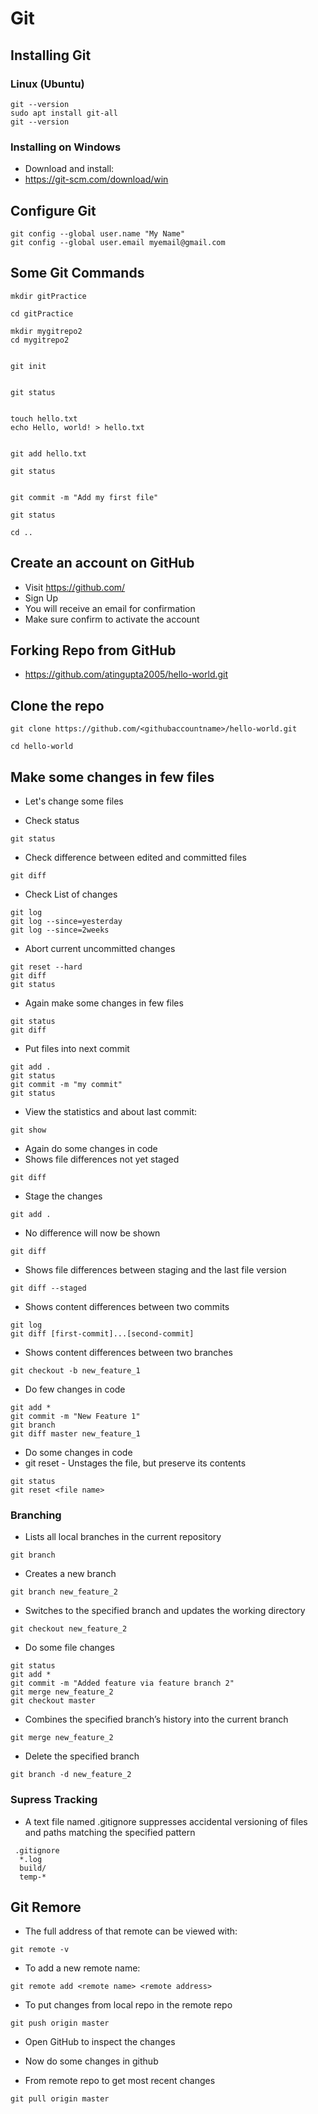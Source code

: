 # Git

## Installing Git
### Linux (Ubuntu)
```
git --version
sudo apt install git-all
git --version
```

### Installing on Windows
 - Download and install:
  - https://git-scm.com/download/win


## Configure Git
```
git config --global user.name "My Name"
git config --global user.email myemail@gmail.com
```

## Some Git Commands
```
mkdir gitPractice

cd gitPractice

mkdir mygitrepo2
cd mygitrepo2


git init


git status


touch hello.txt
echo Hello, world! > hello.txt


git add hello.txt

git status


git commit -m "Add my first file"

git status

cd ..
```

## Create an account on GitHub
 - Visit https://github.com/
 - Sign Up
 - You will receive an email for confirmation
  - Make sure confirm to activate the account


## Forking Repo from GitHub
 - https://github.com/atingupta2005/hello-world.git

## Clone the repo
```
git clone https://github.com/<githubaccountname>/hello-world.git

cd hello-world
```

## Make some changes in few files
 - Let's change some files

 - Check status
```
git status
```

 - Check difference between edited and committed files
```
git diff
```

 - Check List of changes
```
git log
git log --since=yesterday
git log --since=2weeks
```


 - Abort current uncommitted changes
```
git reset --hard
git diff
git status
```

- Again make some changes in few files
```
git status
git diff
```

- Put files into next commit
```
git add .
git status
git commit -m "my commit"
git status
```

- View the statistics and about last commit:
```
git show
```

- Again do some changes in code
- Shows file differences not yet staged
```
git diff
```

- Stage the changes
```
git add .
```

- No difference will now be shown
```
git diff
```

- Shows file differences between staging and the last file version
```
git diff --staged
```

- Shows content differences between two commits
```
git log
git diff [first-commit]...[second-commit]
```

- Shows content differences between two branches
```
git checkout -b new_feature_1
```

- Do few changes in code
```
git add *
git commit -m "New Feature 1"
git branch
git diff master new_feature_1
```

- Do some changes in code
- git reset - Unstages the file, but preserve its contents
```
git status
git reset <file name>
```

### Branching
- Lists all local branches in the current repository
```
git branch
```

- Creates a new branch
```
git branch new_feature_2
```

- Switches to the specified branch and updates the working directory
```
git checkout new_feature_2
```

- Do some file changes
```
git status
git add *
git commit -m "Added feature via feature branch 2"
git merge new_feature_2
git checkout master
```

- Combines the specified branch’s history into the current branch
```
git merge new_feature_2
```

- Delete the specified branch
```
git branch -d new_feature_2
```

### Supress Tracking

- A text file named .gitignore suppresses accidental versioning of files and paths matching the specified pattern
```
 .gitignore
  *.log
  build/
  temp-*
```

## Git Remore
 - The full address of that remote can be viewed with:
```
git remote -v
```

 - To add a new remote name:
```
git remote add <remote name> <remote address>
```

 - To put changes from local repo in the remote repo
```
git push origin master
```

 - Open GitHub to inspect the changes

 - Now do some changes in github

 - From remote repo to get most recent changes
```
git pull origin master
```

